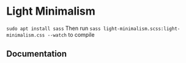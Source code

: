 

# Light Minimalism

`sudo apt install sass`
Then run
`sass light-minimalism.scss:light-minimalism.css --watch`
to compile

## Documentation




